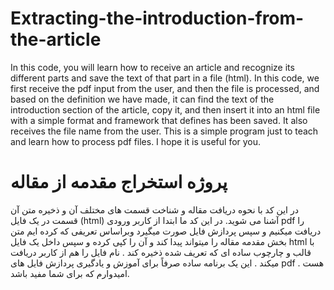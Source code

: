 # Extracting-the-introduction-from-the-article
In this code, you will learn how to receive an article and recognize its different parts and save the text of that part in a file (html).
In this code, we first receive the pdf input from the user, and then the file is processed, and based on the definition we have made, it can find the text of the introduction section of the article, copy it, and then insert it into an html file with a simple format and framework that defines has been saved. It also receives the file name from the user. This is a simple program just to teach and learn how to process pdf files. I hope it is useful for you.

# پروژه استخراج مقدمه از مقاله
در این کد با نحوه دریافت مقاله و شناخت قسمت های مختلف آن و ذخیره متن آن قسمت در یک فایل (html) آشنا می شوید.
در این کد ما ابتدا از کاربر ورودی pdf را دریافت میکنیم و سپس پردازش فایل صورت میگیرد وبراساس تعریفی که کرده ایم متن بخش مقدمه مقاله را میتواند پیدا کند و آن را کپی کرده و سپس داخل یک فایل  html با قالب و چارچوب ساده ای که تعریف شده ذخیره کند . نام فایل را هم از کاربر دریافت میکند . این یک برنامه ساده صرفاً برای آموزش و یادگیری پردازش فایل های pdf هست . امیدوارم که برای شما مفید باشد. 
